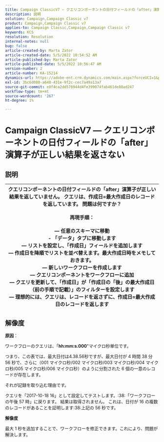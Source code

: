```yaml
---
title: Campaign ClassicV7 — クエリコンポーネントの日付フィールドの「after」演算子が正しい結果を返さない
description: 説明
solution: Campaign,Campaign Classic v7
product: Campaign,Campaign Classic v7
applies-to: Campaign Classic,Campaign,Campaign Classic v7
keywords: KCS
resolution: Resolution
internal-notes: null
bug: false
article-created-by: Marta Zator
article-created-date: 5/5/2022 10:54:52 AM
article-published-by: Marta Zator
article-published-date: 5/5/2022 10:56:47 AM
version-number: 2
article-number: KA-15214
dynamics-url: https://adobe-ent.crm.dynamics.com/main.aspx?forceUCI=1&pagetype=entityrecord&etn=knowledgearticle&id=2279a3c8-61cc-ec11-a7b5-6045bd00dbbc
exl-id: 3bc6d080-a648-431e-9f2c-cec7a49a13a7
source-git-commit: e8f4ca2dd578944d4fe399074fab461de88ad247
workflow-type: tm+mt
source-wordcount: '267'
ht-degree: 1%

---
```


# Campaign ClassicV7 — クエリコンポーネントの日付フィールドの「after」演算子が正しい結果を返さない

## 説明



| クエリコンポーネントの日付フィールドの「after」演算子が正しい結果を返していません。 クエリは、作成日=最大作成日のレコードを返しています。 問題は何ですか？<br><br><b>再現手順：</b><br><br>   — 任意のスキーマに移動<br>  - 「データ」タブに移動します<br>   — リストを設定し、「作成日」フィールドを追加します<br>   — 作成日を降順でリストを並べ替えます。最大作成日時をメモしておきます。<br>   — 新しいワークフローを作成します<br>   — クエリコンポーネントをワークフローに追加<br>   — クエリを更新して、「作成日」が「作成日の「後」の最大作成日（前の手順で記載）」のフィルターを設定します<br>   — 理想的には、クエリは、レコードを返さずに、作成日=最大作成日のレコードを返します |
| --- |



## 解像度


<b>原因</b>：

ワークフローのクエリは、「<b>hh:mm:s.000</b>&quot;マイクロ秒単位です。

つまり、この表では、最大日付は4.38.56秒ですが、最大日付が 4 時間 38 分 56 秒で、さらに（001 マイクロ秒/002 マイクロ秒/003 マイクロ秒/004 マイクロ秒/005 マイクロ秒/006 マイクロ秒）のように分割された 6 個の一意のレコードが存在します。

それが記録を取り込む理由です。

クエリを「2017-10-18 16」として設定してテストします。:38:「ワークフローの午後 57 時」に戻ります。 結果は取得されません。 これは、日付が 16 の複数のレコードがあることを証明します:38:上記の 56 秒です。

<b>解像度</b>

最大 1 秒を追加することで、ワークフローを修正できます。これにより、問題が解決します。
